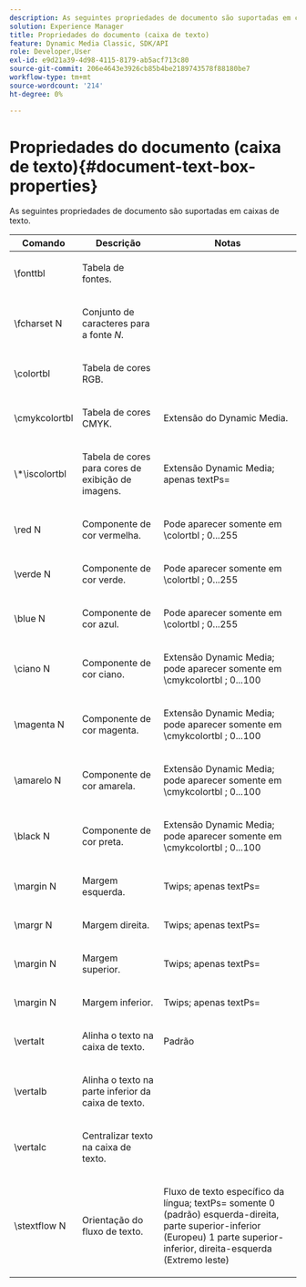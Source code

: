 ```yaml
---
description: As seguintes propriedades de documento são suportadas em caixas de texto.
solution: Experience Manager
title: Propriedades do documento (caixa de texto)
feature: Dynamic Media Classic, SDK/API
role: Developer,User
exl-id: e9d21a39-4d98-4115-8179-ab5acf713c80
source-git-commit: 206e4643e3926cb85b4be2189743578f88180be7
workflow-type: tm+mt
source-wordcount: '214'
ht-degree: 0%

---
```


# Propriedades do documento (caixa de texto){#document-text-box-properties}

As seguintes propriedades de documento são suportadas em caixas de texto.

<table id="table_8E1DF8E6BD894D7A9ACFC839918E2315"> 
 <thead> 
  <tr> 
   <th class="entry"> <b>Comando</b> </th> 
   <th class="entry"> <b>Descrição</b> </th> 
   <th class="entry"> <b>Notas</b> </th> 
  </tr> 
 </thead>
 <tbody> 
  <tr> 
   <td> <span class="codeph"> \fonttbl  </span> </td> 
   <td> <p>Tabela de fontes. </p> </td> 
   <td> <p> </p> </td> 
  </tr> 
  <tr> 
   <td> <span class="codeph"> \fcharset  <span class="varname"> N  </span> </span> </td> 
   <td> <p>Conjunto de caracteres para a fonte <i>N</i>. </p> </td> 
   <td> <p> </p> </td> 
  </tr> 
  <tr> 
   <td> <span class="codeph"> \colortbl  </span> </td> 
   <td> <p>Tabela de cores RGB. </p> </td> 
   <td> <p> </p> </td> 
  </tr> 
  <tr> 
   <td> <span class="codeph"> \cmykcolortbl  </span> </td> 
   <td> <p>Tabela de cores CMYK. </p> </td> 
   <td> <p>Extensão do Dynamic Media. </p> </td> 
  </tr> 
  <tr> 
   <td> <span class="codeph"> \*\iscolortbl  </span> </td> 
   <td> <p>Tabela de cores para cores de exibição de imagens. </p> </td> 
   <td> <p>Extensão Dynamic Media; <span class="codeph"> apenas textPs= </span> </p> </td> 
  </tr> 
  <tr> 
   <td> <span class="codeph"> \red  <span class="varname"> N  </span> </span> </td> 
   <td> <p>Componente de cor vermelha. </p> </td> 
   <td> <p>Pode aparecer somente em <span class="codeph"> \colortbl </span>; 0...255 </p> </td> 
  </tr> 
  <tr> 
   <td> <span class="codeph"> \verde  <span class="varname"> N  </span> </span> </td> 
   <td> <p>Componente de cor verde. </p> </td> 
   <td> <p>Pode aparecer somente em <span class="codeph"> \colortbl </span>; 0...255 </p> </td> 
  </tr> 
  <tr> 
   <td> <span class="codeph"> \blue  <span class="varname"> N  </span> </span> </td> 
   <td> <p>Componente de cor azul. </p> </td> 
   <td> <p>Pode aparecer somente em <span class="codeph"> \colortbl </span>; 0...255 </p> </td> 
  </tr> 
  <tr> 
   <td> <span class="codeph"> \ciano  <span class="varname"> N  </span> </span> </td> 
   <td> <p>Componente de cor ciano. </p> </td> 
   <td> <p>Extensão Dynamic Media; pode aparecer somente em <span class="codeph"> \cmykcolortbl </span>; 0...100 </p> </td> 
  </tr> 
  <tr> 
   <td> <span class="codeph"> \magenta  <span class="varname"> N  </span> </span> </td> 
   <td> <p>Componente de cor magenta. </p> </td> 
   <td> <p>Extensão Dynamic Media; pode aparecer somente em <span class="codeph"> \cmykcolortbl </span>; 0...100 </p> </td> 
  </tr> 
  <tr> 
   <td> <span class="codeph"> \amarelo  <span class="varname"> N  </span> </span> </td> 
   <td> <p>Componente de cor amarela. </p> </td> 
   <td> <p>Extensão Dynamic Media; pode aparecer somente em <span class="codeph"> \cmykcolortbl </span>; 0...100 </p> </td> 
  </tr> 
  <tr> 
   <td> <span class="codeph"> \black  <span class="varname"> N  </span> </span> </td> 
   <td> <p>Componente de cor preta. </p> </td> 
   <td> <p>Extensão Dynamic Media; pode aparecer somente em <span class="codeph"> \cmykcolortbl </span>; 0...100 </p> </td> 
  </tr> 
  <tr> 
   <td> <span class="codeph"> \margin  <span class="varname"> N  </span> </span> </td> 
   <td> <p>Margem esquerda. </p> </td> 
   <td> <p>Twips; <span class="codeph"> apenas textPs= </span> </p> </td> 
  </tr> 
  <tr> 
   <td> <span class="codeph"> \margr  <span class="varname"> N  </span> </span> </td> 
   <td> <p>Margem direita. </p> </td> 
   <td> <p>Twips; <span class="codeph"> apenas textPs= </span> </p> </td> 
  </tr> 
  <tr> 
   <td> <span class="codeph"> \margin  <span class="varname"> N  </span> </span> </td> 
   <td> <p>Margem superior. </p> </td> 
   <td> <p>Twips; <span class="codeph"> apenas textPs= </span> </p> </td> 
  </tr> 
  <tr> 
   <td> <span class="codeph"> \margin  <span class="varname"> N  </span> </span> </td> 
   <td> <p>Margem inferior. </p> </td> 
   <td> <p>Twips; <span class="codeph"> apenas textPs= </span> </p> </td> 
  </tr> 
  <tr> 
   <td> <span class="codeph"> \vertalt  </span> </td> 
   <td> <p>Alinha o texto na caixa de texto. </p> </td> 
   <td> <p>Padrão </p> </td> 
  </tr> 
  <tr> 
   <td> <span class="codeph"> \vertalb  </span> </td> 
   <td> <p>Alinha o texto na parte inferior da caixa de texto. </p> </td> 
   <td> <p> </p> </td> 
  </tr> 
  <tr> 
   <td> <span class="codeph"> \vertalc  </span> </td> 
   <td> <p>Centralizar texto na caixa de texto. </p> </td> 
   <td> <p> </p> </td> 
  </tr> 
  <tr> 
   <td> <span class="codeph"> \stextflow  <span class="varname"> N  </span> </span> </td> 
   <td> <p>Orientação do fluxo de texto. </p> </td> 
   <td> <p>Fluxo de texto específico da língua; <span class="codeph"> textPs= </span> somente 0 (padrão) esquerda-direita, parte superior-inferior (Europeu) 1 parte superior-inferior, direita-esquerda (Extremo leste) </p> </td> 
  </tr> 
 </tbody> 
</table>
